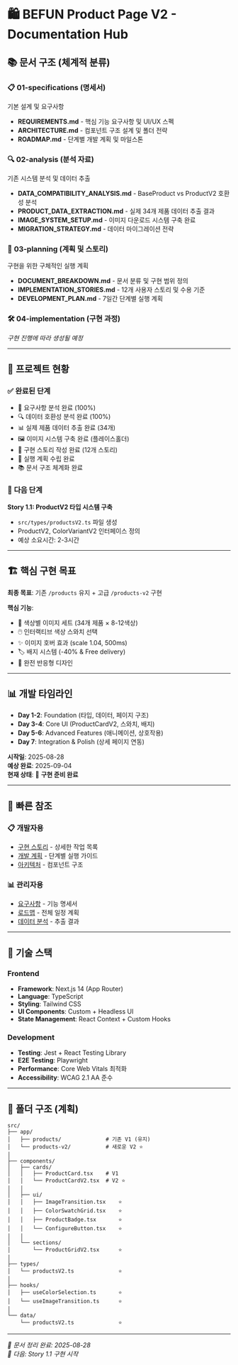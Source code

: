 # 🛍️ BEFUN Product Page V2 - Documentation Hub

## 📚 문서 구조 (체계적 분류)

### 📋 **01-specifications** (명세서)
기본 설계 및 요구사항
- **REQUIREMENTS.md** - 핵심 기능 요구사항 및 UI/UX 스펙
- **ARCHITECTURE.md** - 컴포넌트 구조 설계 및 폴더 전략  
- **ROADMAP.md** - 단계별 개발 계획 및 마일스톤

### 🔍 **02-analysis** (분석 자료)
기존 시스템 분석 및 데이터 추출
- **DATA_COMPATIBILITY_ANALYSIS.md** - BaseProduct vs ProductV2 호환성 분석
- **PRODUCT_DATA_EXTRACTION.md** - 실제 34개 제품 데이터 추출 결과
- **IMAGE_SYSTEM_SETUP.md** - 이미지 다운로드 시스템 구축 완료
- **MIGRATION_STRATEGY.md** - 데이터 마이그레이션 전략

### 🎯 **03-planning** (계획 및 스토리)  
구현을 위한 구체적인 실행 계획
- **DOCUMENT_BREAKDOWN.md** - 문서 분류 및 구현 범위 정의
- **IMPLEMENTATION_STORIES.md** - 12개 사용자 스토리 및 수용 기준
- **DEVELOPMENT_PLAN.md** - 7일간 단계별 실행 계획

### 🛠️ **04-implementation** (구현 과정)
*구현 진행에 따라 생성될 예정*

---

## 🎯 **프로젝트 현황**

### ✅ **완료된 단계**
- 📄 요구사항 분석 완료 (100%)
- 🔍 데이터 호환성 분석 완료 (100%)  
- 📊 실제 제품 데이터 추출 완료 (34개)
- 🖼️ 이미지 시스템 구축 완료 (플레이스홀더)
- 📝 구현 스토리 작성 완료 (12개 스토리)
- 🚀 실행 계획 수립 완료
- 📚 문서 구조 체계화 완료

### 🎯 **다음 단계**
**Story 1.1: ProductV2 타입 시스템 구축**
- `src/types/productsV2.ts` 파일 생성
- ProductV2, ColorVariantV2 인터페이스 정의
- 예상 소요시간: 2-3시간

---

## 🏗️ **핵심 구현 목표**

**최종 목표**: 기존 `/products` 유지 + 고급 `/products-v2` 구현

**핵심 기능**:
- 🎨 색상별 이미지 세트 (34개 제품 × 8-12색상)
- 🖱️ 인터랙티브 색상 스와치 선택
- ✨ 이미지 호버 효과 (scale 1.04, 500ms)
- 🏷️ 배지 시스템 (-40% & Free delivery)
- 📱 완전 반응형 디자인

---

## 📊 **개발 타임라인**

- **Day 1-2**: Foundation (타입, 데이터, 페이지 구조)
- **Day 3-4**: Core UI (ProductCardV2, 스와치, 배지)  
- **Day 5-6**: Advanced Features (애니메이션, 상호작용)
- **Day 7**: Integration & Polish (상세 페이지 연동)

**시작일**: 2025-08-28  
**예상 완료**: 2025-09-04  
**현재 상태**: 🚀 **구현 준비 완료**

---

## 🔗 **빠른 참조**

### 📋 **개발자용**
- [구현 스토리](03-planning/IMPLEMENTATION_STORIES.md) - 상세한 작업 목록
- [개발 계획](03-planning/DEVELOPMENT_PLAN.md) - 단계별 실행 가이드
- [아키텍처](01-specifications/ARCHITECTURE.md) - 컴포넌트 구조

### 📊 **관리자용**  
- [요구사항](01-specifications/REQUIREMENTS.md) - 기능 명세서
- [로드맵](01-specifications/ROADMAP.md) - 전체 일정 계획
- [데이터 분석](02-analysis/PRODUCT_DATA_EXTRACTION.md) - 추출 결과

---

## 🎨 **기술 스택**

### Frontend
- **Framework**: Next.js 14 (App Router)
- **Language**: TypeScript
- **Styling**: Tailwind CSS
- **UI Components**: Custom + Headless UI
- **State Management**: React Context + Custom Hooks

### Development
- **Testing**: Jest + React Testing Library
- **E2E Testing**: Playwright
- **Performance**: Core Web Vitals 최적화
- **Accessibility**: WCAG 2.1 AA 준수

---

## 📁 **폴더 구조 (계획)**

```
src/
├── app/
│   ├── products/              # 기존 V1 (유지)
│   └── products-v2/           # 새로운 V2 ⭐
│
├── components/
│   ├── cards/
│   │   ├── ProductCard.tsx    # V1
│   │   └── ProductCardV2.tsx  # V2 ⭐
│   │
│   ├── ui/
│   │   ├── ImageTransition.tsx    ⭐
│   │   ├── ColorSwatchGrid.tsx    ⭐
│   │   ├── ProductBadge.tsx       ⭐
│   │   └── ConfigureButton.tsx    ⭐
│   │
│   └── sections/
│       └── ProductGridV2.tsx      ⭐
│
├── types/
│   └── productsV2.ts              ⭐
│
├── hooks/
│   ├── useColorSelection.ts       ⭐
│   └── useImageTransition.ts      ⭐
│
└── data/
    └── productsV2.ts              ⭐
```

---

*📅 문서 정리 완료: 2025-08-28*  
*🎯 다음: Story 1.1 구현 시작*